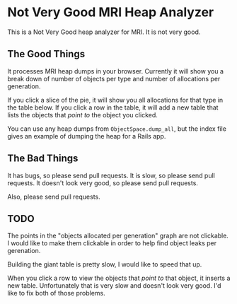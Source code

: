 # Not Very Good MRI Heap Analyzer

This is a Not Very Good heap analyzer for MRI.  It is not very good.

## The Good Things

It processes MRI heap dumps in your browser.  Currently it will show you a break
down of number of objects per type and number of allocations per generation.

If you click a slice of the pie, it will show you all allocations for that type
in the table below.  If you click a row in the table, it will add a new table
that lists the objects that *point to* the object you clicked.

You can use any heap dumps from `ObjectSpace.dump_all`, but the index file
gives an example of dumping the heap for a Rails app.

## The Bad Things

It has bugs, so please send pull requests.  It is slow, so please send pull
requests.  It doesn't look very good, so please send pull requests.

Also, please send pull requests.


## TODO

The points in the "objects allocated per generation" graph are not clickable.  I
would like to make them clickable in order to help find object leaks per gerenation.

Building the giant table is pretty slow, I would like to speed that up.

When you click a row to view the objects that *point to* that object, it
inserts a new table.  Unfortunately that is very slow and doesn't look very
good.  I'd like to fix both of those problems.
